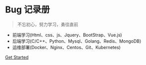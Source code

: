 # Bug 记录册

> 不忘初心，努力学习，勇往直前

* 前端学习(Html、css、js、Jquery、BootStrap、Vue.js)
* 后端学习(C/C++、Python、Mysql、Golang、Redis、MongoDB)
* 运维部署(Docker、Nginx、Centos、Git、Kubernetes)

[Get Started](#bug)
